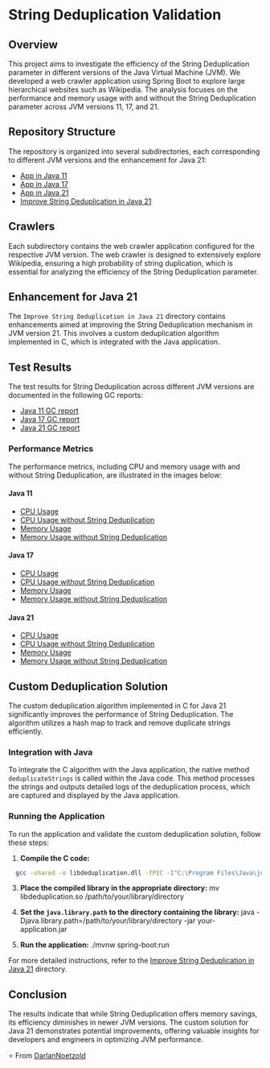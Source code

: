 # String Deduplication Validation

## Overview
This project aims to investigate the efficiency of the String Deduplication parameter in different versions of the Java Virtual Machine (JVM). We developed a web crawler application using Spring Boot to explore large hierarchical websites such as Wikipedia. The analysis focuses on the performance and memory usage with and without the String Deduplication parameter across JVM versions 11, 17, and 21.

## Repository Structure
The repository is organized into several subdirectories, each corresponding to different JVM versions and the enhancement for Java 21:

- [App in Java 11](https://github.com/DarlanNoetzold/StringDeduplicationValidation/tree/main/App%20in%20Java%2011)
- [App in Java 17](https://github.com/DarlanNoetzold/StringDeduplicationValidation/tree/main/App%20in%20Java%2017)
- [App in Java 21](https://github.com/DarlanNoetzold/StringDeduplicationValidation/tree/main/App%20in%20Java%2021)
- [Improve String Deduplication in Java 21](https://github.com/DarlanNoetzold/StringDeduplicationValidation/tree/main/Emprove%20StringDeduplication%20in%20Java%2021)

## Crawlers
Each subdirectory contains the web crawler application configured for the respective JVM version. The web crawler is designed to extensively explore Wikipedia, ensuring a high probability of string duplication, which is essential for analyzing the efficiency of the String Deduplication parameter.

## Enhancement for Java 21
The `Improve String Deduplication in Java 21` directory contains enhancements aimed at improving the String Deduplication mechanism in JVM version 21. This involves a custom deduplication algorithm implemented in C, which is integrated with the Java application.

## Test Results
The test results for String Deduplication across different JVM versions are documented in the following GC reports:

- [Java 11 GC report](https://rb.gy/8o440d)
- [Java 17 GC report](https://rb.gy/2hoz1p)
- [Java 21 GC report](https://rb.gy/8n74lu)

### Performance Metrics
The performance metrics, including CPU and memory usage with and without String Deduplication, are illustrated in the images below:

#### Java 11
- [CPU Usage](https://github.com/DarlanNoetzold/StringDeduplicationValidation/blob/main/java_cpu_11.png)
- [CPU Usage without String Deduplication](https://github.com/DarlanNoetzold/StringDeduplicationValidation/blob/main/java_cpu_11_sem_SD.png)
- [Memory Usage](https://github.com/DarlanNoetzold/StringDeduplicationValidation/blob/main/java_memory_11.png)
- [Memory Usage without String Deduplication](https://github.com/DarlanNoetzold/StringDeduplicationValidation/blob/main/java_memory_11_sem_SD.png)

#### Java 17
- [CPU Usage](https://github.com/DarlanNoetzold/StringDeduplicationValidation/blob/main/java_cpu_17.png)
- [CPU Usage without String Deduplication](https://github.com/DarlanNoetzold/StringDeduplicationValidation/blob/main/java_cpu_17_sem_SD.png)
- [Memory Usage](https://github.com/DarlanNoetzold/StringDeduplicationValidation/blob/main/java_memory_17.png)
- [Memory Usage without String Deduplication](https://github.com/DarlanNoetzold/StringDeduplicationValidation/blob/main/java_memory_17_sem_SD.png)

#### Java 21
- [CPU Usage](https://github.com/DarlanNoetzold/StringDeduplicationValidation/blob/main/java_cpu_22.png)
- [CPU Usage without String Deduplication](https://github.com/DarlanNoetzold/StringDeduplicationValidation/blob/main/java_cpu_22_sem_SD.png)
- [Memory Usage](https://github.com/DarlanNoetzold/StringDeduplicationValidation/blob/main/java_memory_22.png)
- [Memory Usage without String Deduplication](https://github.com/DarlanNoetzold/StringDeduplicationValidation/blob/main/java_memory_22_sem_SD.png)

## Custom Deduplication Solution
The custom deduplication algorithm implemented in C for Java 21 significantly improves the performance of String Deduplication. The algorithm utilizes a hash map to track and remove duplicate strings efficiently.

### Integration with Java
To integrate the C algorithm with the Java application, the native method `deduplicateStrings` is called within the Java code. This method processes the strings and outputs detailed logs of the deduplication process, which are captured and displayed by the Java application.

### Running the Application
To run the application and validate the custom deduplication solution, follow these steps:

1. **Compile the C code:**
 ```sh
   gcc -shared -o libdeduplication.dll -fPIC -I"C:\Program Files\Java\jdk-22\include" -I"C:\Program Files\Java\jdk-22\include\win32" deduplication.c
 ```
3. **Place the compiled library in the appropriate directory:**
   mv libdeduplication.so /path/to/your/library/directory

4. **Set the `java.library.path` to the directory containing the library:**
   java -Djava.library.path=/path/to/your/library/directory -jar your-application.jar

5. **Run the application:**
   ./mvnw spring-boot:run

For more detailed instructions, refer to the [Improve String Deduplication in Java 21](https://github.com/DarlanNoetzold/StringDeduplicationValidation/tree/main/Emprove%20StringDeduplication%20in%20Java%2021) directory.

## Conclusion
The results indicate that while String Deduplication offers memory savings, its efficiency diminishes in newer JVM versions. The custom solution for Java 21 demonstrates potential improvements, offering valuable insights for developers and engineers in optimizing JVM performance.

⭐️ From [DarlanNoetzold](https://github.com/DarlanNoetzold)
